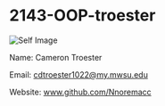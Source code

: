 # 2143-OOP-troester

![Self Image](https://www.google.com/url?sa=i&rct=j&q=&esrc=s&source=images&cd=&cad=rja&uact=8&ved=0ahUKEwiC4cCxwOfOAhWF5iYKHa32DD8QjRwIBw&url=https%3A%2F%2Ftwitter.com%2Fcutecatees&bvm=bv.131286987,d.dmo&psig=AFQjCNF3FuGVnOFvcIEQzsjPB1UcaY2azQ&ust=1472590268578074)

Name: Cameron Troester

Email: cdtroester1022@my.mwsu.edu

Website: www.github.com/Nnoremacc
